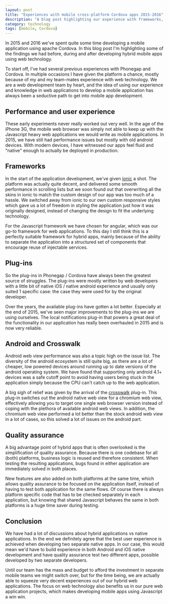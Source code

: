 ```yaml
---
layout: post
title: "Experiences with mobile cross-platform Cordova apps 2015-2016"
description: "A blog post highlighting our experience with frameworks, plug-ins and android specifics"
category: technology
tags: [mobile, Cordova]
---
```



In 2015 and 2016 we've spent quite some time developing a mobile application using apache Cordova. In this blog post I'm highlighting some of the findings we had before, during and after developing hybrid mobile apps using web technology.

To start off, I've had several previous experiences with Phonegap and Cordova. In multiple occasions I have given the platform a chance, mostly because of my and my team-mates experience with web technology. We are a web development team by heart, and the idea of using our experience and knowledge in web applications to develop a mobile application has always been a seductive path to get into mobile app development.

## Performance and user experience

These early experiments never really worked out very well. In the age of the iPhone 3G, the mobile web browser was simply not able to keep up with the Javascript heavy web applications we would write as mobile applications. In 2015, we have still had performance issues but mostly with old android devices. With modern devices, I have witnessed our apps feel fluid and "native" enough to actually be deployed in production.

## Frameworks

In the start of the application development, we've given [ionic]() a shot. The platform was actually quite decent, and delivered some smooth performance in scrolling lists but we soon found out that overwriting all the skins in ionic to match the custom design of our app was too much of a hassle. We switched away from ionic to our own custom responsive styles which gave us a lot of freedom in styling the application just how it was originally designed, instead of changing the design to fit the underlying technology.

For the Javascript framework we have chosen for angular, which was our go-to framework for web applications. To this day I still think this is a perfectly suitable framework for hybrid apps, mainly because of the ability to separate the application into a structured set of components that encourage reuse of injectable services.

## Plug-ins

So the plug-ins in Phonegap / Cordova have always been the greatest source of struggles. The plug-ins were mostly written by web developers with a little bit of native iOS / native android experience and usually only suited 1 specific case: the case they were used for by the original developer.

Over the years, the available plug-ins have gotten a lot better. Especially at the end of 2015, we've seen major improvements to the plug-ins we are using ourselves. The local notifications plug-in that powers a great deal of the functionality in our application has really been overhauled in 2015 and is now very reliable.

## Android and Crosswalk

Android web view performance was also a topic high on the issue list. The diversity of the android ecosystem is still quite big, as there are a lot of cheaper, low powered devices around running up to date versions of the android operating system. We have found that supporting only android 4.1+ devices was a safe cutoff point to avoid having users being stuck in the application simply because the CPU can't catch up to the web application.

A big sigh of relief was given by the arrival of the [crosswalk]() plug-in. This plug-in switches out the android native web view for a chromium web view, effectively allowing you to target one single web browser version instead of coping with the plethora of available android web views. In addition, the chromium web view performed a lot better than the stock android web view in a lot of cases, so this solved a lot of issues on the android part.

## Quality assurance

A big advantage point of hybrid apps that is often overlooked is the simplification of quality assurance. Because there is one codebase for all (both) platforms, business logic is reused and therefore consistent. When testing the resulting applications, bugs found in either application are immediately solved in both places.

New features are also added on both platforms at the same time, which allows quality assurance to be focused on the application itself, instead of having to test both application for the same flows. Of course there is always platform specific code that has to be checked separately in each application, but knowing that shared Javascript behaves the same in both platforms is a huge time saver during testing.

## Conclusion

We have had a lot of discussions about hybrid applications vs native applications. In the end we definitely agree that the best user experience is achieved when developing two separate native apps. In our case, this would mean we'd have to build experience in both Android and iOS native development and have quality assurance test two different apps, possible developed by two separate developers.

Until our team has the mass and budget to afford the investment in separate mobile teams we might switch over, but for the time being, we are actually able to squeeze very decent experiences out of our hybrid web applications. The focus on web technology also benefits us in our pure web application projects, which makes developing mobile apps using Javascript a win win.

